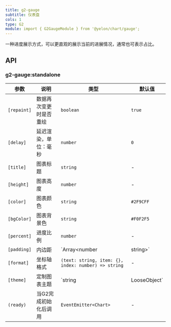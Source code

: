 ```yaml
---
title: g2-gauge
subtitle: 仪表盘
cols: 1
type: G2
module: import { G2GaugeModule } from '@yelon/chart/gauge';
---
```


一种进度展示方式，可以更直观的展示当前的进展情况，通常也可表示占比。

## API

### g2-gauge:standalone

| 参数 | 说明 | 类型 | 默认值 |
|----|----|----|-----|
| `[repaint]` | 数据再次变更时是否重绘 | `boolean` | `true` |
| `[delay]` | 延迟渲染，单位：毫秒 | `number` | `0` |
| `[title]` | 图表标题 | `string` | - |
| `[height]` | 图表高度 | `number` | - |
| `[color]` | 图表颜色 | `string` | `#2F9CFF` |
| `[bgColor]` | 图表背景色 | `string` | `#F0F2F5` |
| `[percent]` | 进度比例 | `number` | - |
| `[padding]` | 内边距 | `Array<number | string>` | `[10, 10, 30, 10]` |
| `[format]` | 坐标轴格式 | `(text: string, item: {}, index: number) => string` | - |
| `[theme]` | 定制图表主题 | `string | LooseObject` | - |
| `(ready)` | 当G2完成初始化后调用 | `EventEmitter<Chart>` | - |
